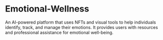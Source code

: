 # Emotional-Wellness
An AI-powered platform that uses NFTs and visual tools to help individuals identify, track, and manage their emotions. It provides users with resources and professional assistance for emotional well-being.
